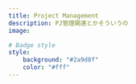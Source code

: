 ```yaml
---
title: Project Management
description: PJ管理関連とかそういうの
image:

# Badge style
style:
    background: "#2a9d8f"
    color: "#fff"
---
```

